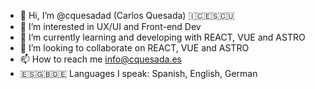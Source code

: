 - 👋 Hi, I’m @cquesadad (Carlos Quesada) 🇮🇨🇪🇸🇨🇺
- 👀 I’m interested in UX/UI and Front-end Dev
- 🌱 I’m currently learning and developing with REACT, VUE and ASTRO
- 💞️ I’m looking to collaborate on REACT, VUE and ASTRO
- 📫 How to reach me info@cquesada.es
- 🇪🇸🇬🇧🇩🇪 Languages I speak: Spanish, English, German

<!---
cquesadad/cquesadad is a ✨ special ✨ repository because its `README.md` (this file) appears on your GitHub profile.
You can click the Preview link to take a look at your changes.
--->
